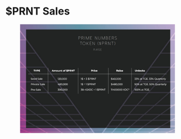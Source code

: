 # $PRNT Sales

<figure><img src="../.gitbook/assets/image (3).png" alt=""><figcaption></figcaption></figure>

